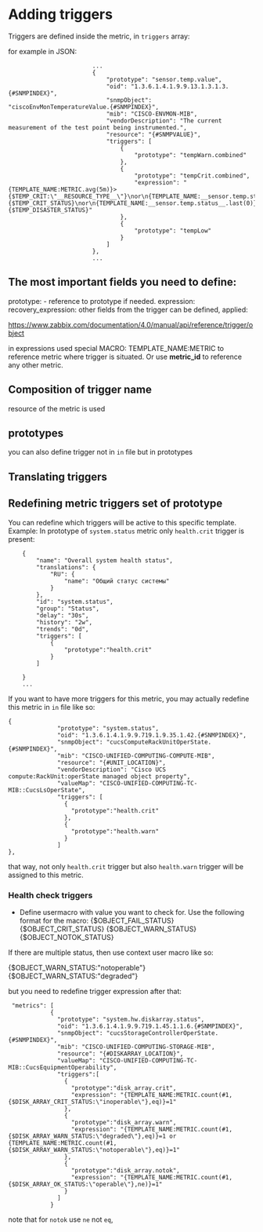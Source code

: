 # Adding triggers


Triggers are defined inside the metric, in `triggers` array:

for example in JSON:
```
                        ...
                        {
                            "prototype": "sensor.temp.value",
                            "oid": "1.3.6.1.4.1.9.9.13.1.3.1.3.{#SNMPINDEX}",
                            "snmpObject": "ciscoEnvMonTemperatureValue.{#SNMPINDEX}",
                            "mib": "CISCO-ENVMON-MIB",
                            "vendorDescription": "The current measurement of the test point being instrumented.",
                            "resource": "{#SNMPVALUE}",
                            "triggers": [
                                {
                                    "prototype": "tempWarn.combined"
                                },
                                {
                                    "prototype": "tempCrit.combined",
                                    "expression": "{TEMPLATE_NAME:METRIC.avg(5m)}>{$TEMP_CRIT:\"__RESOURCE_TYPE__\"}\nor\n{TEMPLATE_NAME:__sensor.temp.status__.last(0)}={$TEMP_CRIT_STATUS}\nor\n{TEMPLATE_NAME:__sensor.temp.status__.last(0)}={$TEMP_DISASTER_STATUS}"
                                },
                                {
                                    "prototype": "tempLow"
                                }
                            ]
                        },
                        ...
```

## The most important fields you need to define:

prototype: - reference to prototype if needed.
expression:
recovery_expression:
other fields from the trigger can be defined, applied:

https://www.zabbix.com/documentation/4.0/manual/api/reference/trigger/object

in expressions used special MACRO: TEMPLATE_NAME:METRIC to reference metric where trigger is situated. Or use
__metric_id__ to reference any other metric.

## Composition of trigger name
resource of the metric is used


## prototypes
you can also define trigger not in `in` file but in prototypes


## Translating triggers

## Redefining metric triggers set of prototype

You can redefine which triggers will be active to this specific template. Example:
In prototype of `system.status` metric only `health.crit` trigger is present:
```
    {
        "name": "Overall system health status",
        "translations": {
            "RU": {
                "name": "Общий статус системы"
            }
        },
        "id": "system.status",
        "group": "Status",
        "delay": "30s",
        "history": "2w",
        "trends": "0d",
        "triggers": [
            {
                "prototype":"health.crit"
            }
        ]

    }
    ...
```
If you want to have more triggers for this metric, you may actually redefine this metric in `in` file like so:
```in "in" file
{
              "prototype": "system.status",
              "oid": "1.3.6.1.4.1.9.9.719.1.9.35.1.42.{#SNMPINDEX}",
              "snmpObject": "cucsComputeRackUnitOperState.{#SNMPINDEX}",
              "mib": "CISCO-UNIFIED-COMPUTING-COMPUTE-MIB",
              "resource": "{#UNIT_LOCATION}",
              "vendorDescription": "Cisco UCS compute:RackUnit:operState managed object property",
              "valueMap": "CISCO-UNIFIED-COMPUTING-TC-MIB::CucsLsOperState",
              "triggers": [
                {
                  "prototype":"health.crit"
                },
                {
                  "prototype":"health.warn"
                }
              ]
},
```
that way, not only `health.crit` trigger but also `health.warn` trigger will be assigned to this metric.


### Health check triggers

- Define usermacro with value you want to check for. Use the following format for the macro:
{$OBJECT_FAIL_STATUS}
{$OBJECT_CRIT_STATUS}
{$OBJECT_WARN_STATUS}
{$OBJECT_NOTOK_STATUS}

If there are multiple status, then use context user macro like so:

{$OBJECT_WARN_STATUS:"notoperable"}
{$OBJECT_WARN_STATUS:"degraded"}

but you need to redefine trigger expression after that:
```
 "metrics": [
            {
              "prototype": "system.hw.diskarray.status",
              "oid": "1.3.6.1.4.1.9.9.719.1.45.1.1.6.{#SNMPINDEX}",
              "snmpObject": "cucsStorageControllerOperState.{#SNMPINDEX}",
              "mib": "CISCO-UNIFIED-COMPUTING-STORAGE-MIB",
              "resource": "{#DISKARRAY_LOCATION}",
              "valueMap": "CISCO-UNIFIED-COMPUTING-TC-MIB::CucsEquipmentOperability",
              "triggers":[
                {
                  "prototype":"disk_array.crit",
                  "expression": "{TEMPLATE_NAME:METRIC.count(#1,{$DISK_ARRAY_CRIT_STATUS:\"inoperable\"},eq)}=1"
                },
                {
                  "prototype":"disk_array.warn",
                  "expression": "{TEMPLATE_NAME:METRIC.count(#1,{$DISK_ARRAY_WARN_STATUS:\"degraded\"},eq)}=1 or {TEMPLATE_NAME:METRIC.count(#1,{$DISK_ARRAY_WARN_STATUS:\"notoperable\"},eq)}=1"
                },
                {
                  "prototype":"disk_array.notok",
                  "expression": "{TEMPLATE_NAME:METRIC.count(#1,{$DISK_ARRAY_OK_STATUS:\"operable\"},ne)}=1"
                }
              ]
            }
```
note that for `notok` use `ne` not `eq`,